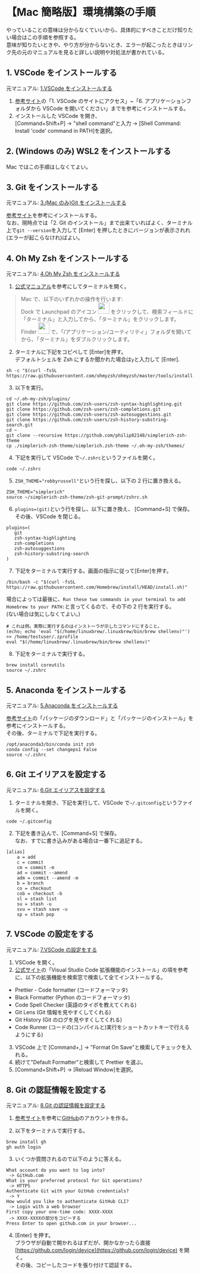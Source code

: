 # 【Mac 簡略版】環境構築の手順

やっていることの意味は分からなくていいから、具体的にすべきことだけ知りたい場合はこの手順を参照する。  
意味が知りたいときや、やり方が分からないとき、エラーが起こったときはリンク先の元のマニュアルを見ると詳しい説明や対処法が書かれている。

## 1. VSCode をインストールする

元マニュアル: [1.VSCode をインストールする](./1.VSCodeをインストールする.md)

1. [参考サイト](https://qiita.com/watamura/items/51c70fbb848e5f956fd6)の「1. VSCode のサイトにアクセス」~「6. アプリケーションフォルダから VSCode を開いてください」までを参考にインストールする。
2. インストールした VSCode を開き、  
   [Command+Shift+P] -> "shell command"と入力 -> [Shell Command: Install 'code' command in PATH]を選択。

## 2. (Windows のみ) WSL2 をインストールする

Mac ではこの手順はしなくてよい。

## 3. Git をインストールする

元マニュアル: [3.(Mac のみ)Git をインストールする](<./3.(Macのみ)Gitをインストールする.md>)

[参考サイト](https://prog-8.com/docs/git-env)を参考にインストールする。  
なお、現時点では「2. Git のインストール」まで出来ていればよく、ターミナル上で`git --version`を入力して [Enter] を押したときにバージョンが表示されれ(エラーが起こらなけれ)ばよい。

## 4. Oh My Zsh をインストールする

元マニュアル: [4.Oh My Zsh をインストールする](<./4.Oh My Zshをインストールする.md>)

1. [公式マニュアル](https://support.apple.com/ja-jp/guide/terminal/apd5265185d-f365-44cb-8b09-71a064a42125/mac)を参考にしてターミナルを開く。

> Mac で、以下のいずれかの操作を行います:  
> Dock で Launchpad のアイコン <img src="https://help.apple.com/assets/63D8162D4F5E9E311D0CFA28/63D816334F5E9E311D0CFA30/ja_JP/a1f94c9ca0de21571b88a8bf9aef36b8.png" alt="" height="30" width="30" originalimagename="SharedGlobalArt/AppIconTopic_Launchpad.png"> をクリックして、検索フィールドに「ターミナル」と入力してから、「ターミナル」をクリックします。  
> Finder <img src="https://help.apple.com/assets/63D8162D4F5E9E311D0CFA28/63D816334F5E9E311D0CFA30/ja_JP/058e4af8e726290f491044219d2eee73.png" alt="" height="30" width="30" originalimagename="SharedGlobalArt/AppIconTopic_Finder.png"> で、「/アプリケーション/ユーティリティ」フォルダを開いてから、「ターミナル」をダブルクリックします。

2. ターミナルに下記をコピペして [Enter]を押す。  
   デフォルトシェルを Zsh にするか聞かれた場合は`y`と入力して [Enter].

```shell
sh -c "$(curl -fsSL https://raw.githubusercontent.com/ohmyzsh/ohmyzsh/master/tools/install.sh)"
```

3. 以下を実行。

```shell
cd ~/.oh-my-zsh/plugins/
git clone https://github.com/zsh-users/zsh-syntax-highlighting.git
git clone https://github.com/zsh-users/zsh-completions.git
git clone https://github.com/zsh-users/zsh-autosuggestions.git
git clone https://github.com/zsh-users/zsh-history-substring-search.git
cd ~
git clone --recursive https://github.com/philip82148/simplerich-zsh-theme
cp ./simplerich-zsh-theme/simplerich.zsh-theme ~/.oh-my-zsh/themes/
```

4. 下記を実行して VSCode で`~/.zshrc`というファイルを開く。

```shell
code ~/.zshrc
```

5. `ZSH_THEME="robbyrussell"`という行を探し、以下の 2 行に置き換える。

```shell
ZSH_THEME="simplerich"
source ~/simplerich-zsh-theme/zsh-git-prompt/zshrc.sh
```

6.  `plugins=(git)`という行を探し、以下に置き換え、 [Command+S] で保存。  
    その後、VSCode を閉じる。

```shell
plugins=(
   git
   zsh-syntax-highlighting
   zsh-completions
   zsh-autosuggestions
   zsh-history-substring-search
)
```

7. 下記をターミナルで実行する。画面の指示に従って[Enter]を押す。

```shell
/bin/bash -c "$(curl -fsSL https://raw.githubusercontent.com/Homebrew/install/HEAD/install.sh)"
```

場合によっては最後に、`Run these two commands in your terminal to add Homebrew to your PATH:`と言ってくるので、その下の 2 行を実行する。  
(ない場合は気にしなくてよい。)

```shell
# これは例。実際に実行するのはインストーラが示したコマンドにすること。
(echo; echo 'eval "$(/home/linuxbrew/.linuxbrew/bin/brew shellenv)"') >> /home/testuser/.zprofile
eval "$(/home/linuxbrew/.linuxbrew/bin/brew shellenv)"
```

8. 下記をターミナルで実行する。

```shell
brew install coreutils
source ~/.zshrc
```

## 5. Anaconda をインストールする

元マニュアル: [5.Anaconda をインストールする](./5.Anacondaをインストールする.md)

[参考サイト](https://www.python.jp/install/anaconda/macos/install.html)の「パッケージのダウンロード」と「パッケージのインストール」を参考にインストールする。  
その後、ターミナルで下記を実行する。

```shell
/opt/anaconda3/bin/conda init zsh
conda config --set changeps1 False
source ~/.zshrc
```

## 6. Git エイリアスを設定する

元マニュアル: [6.Git エイリアスを設定する](./6.Gitエイリアスを設定する.md)

1. ターミナルを開き、下記を実行して、VSCode で`~/.gitconfig`というファイルを開く。

```shell
code ~/.gitconfig
```

2. 下記を書き込んで、[Command+S] で保存。  
   なお、すでに書き込みがある場合は一番下に追記する。

```shell
[alias]
    a = add
    c = commit
    cm = commit -m
    ad = commit --amend
    adm = commit --amend -m
    b = branch
    co = checkout
    cob = checkout -b
    sl = stash list
    su = stash -u
    svu = stash save -u
    sp = stash pop
```

## 7. VSCode の設定をする

元マニュアル: [7.VSCode の設定をする](./7.VSCodeの設定をする.md)

1. VSCode を開く。
2. [公式サイト](https://learn.microsoft.com/ja-jp/power-pages/configure/vs-code-extension#install-visual-studio-code-extension)の「Visual Studio Code 拡張機能のインストール」の項を参考に、以下の拡張機能を検索窓で検索して全てインストールする。

- Prettier - Code formatter (コードフォーマッタ)
- Black Formatter (Python のコードフォーマッタ)
- Code Spell Checker (英語のタイポを教えてくれる)
- Git Lens (Git 情報を見やすくしてくれる)
- Git History (Git のログを見やすくしてくれる)
- Code Runner (コードの(コンパイルと)実行をショートカットキーで行えるようにする)

3. VSCode 上で [Command+,] -> "Format On Save"と検索してチェックを入れる。
4. 続けて"Default Formatter"と検索して Prettier を選ぶ。
5. [Command+Shift+P] -> [Reload Window]を選択。

## 8. Git の認証情報を設定する

元マニュアル: [8.Git の認証情報を設定する](./8.Gitの認証情報を設定する.md)

1. [参考サイト](https://yakiimosan.com/github-account-create/)を参考に[GitHub](https://github.co.jp/)のアカウントを作る。

2. 以下をターミナルで実行する。

```shell
brew install gh
gh auth login
```

3. いくつか質問されるので以下のように答える。

```console
What account do you want to log into?
 -> GitHub.com
What is your preferred protocol for Git operations?
 -> HTTPS
Authenticate Git with your GitHub credentials?
 -> Y
How would you like to authenticate GitHub CLI?
 -> Login with a web browser
First copy your one-time code: XXXX-XXXX
 -> XXXX-XXXXの部分をコピーする
Press Enter to open github.com in your browser...
```

4. [Enter] を押す。  
   ブラウザが自動で開かれるはずだが、開かなかったら直接 [https://github.com/login/device](https://github.com/login/device) を開く。  
   その後、コピーしたコードを張り付けて認証する。
